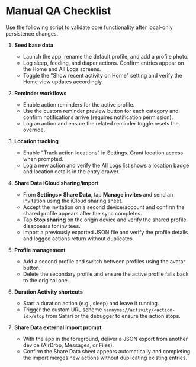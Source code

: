 # Manual QA Checklist

Use the following script to validate core functionality after local-only persistence changes.

1. **Seed base data**
   - Launch the app, rename the default profile, and add a profile photo.
   - Log sleep, feeding, and diaper actions. Confirm entries appear on the Home and All Logs screens.
   - Toggle the "Show recent activity on Home" setting and verify the Home view updates accordingly.

2. **Reminder workflows**
   - Enable action reminders for the active profile.
   - Use the custom reminder preview button for each category and confirm notifications arrive (requires notification permission).
   - Log an action and ensure the related reminder toggle resets the override.

3. **Location tracking**
   - Enable "Track action locations" in Settings. Grant location access when prompted.
   - Log a new action and verify the All Logs list shows a location badge and location details in the entry drawer.

4. **Share Data iCloud sharing/import**
   - From **Settings ▸ Share Data**, tap **Manage invites** and send an invitation using the iCloud sharing sheet.
   - Accept the invitation on a second device/account and confirm the shared profile appears after the sync completes.
   - Tap **Stop sharing** on the origin device and verify the shared profile disappears for invitees.
   - Import a previously exported JSON file and verify the profile details and logged actions return without duplicates.

5. **Profile management**
   - Add a second profile and switch between profiles using the avatar button.
   - Delete the secondary profile and ensure the active profile falls back to the original one.

6. **Duration Activity shortcuts**
   - Start a duration action (e.g., sleep) and leave it running.
   - Trigger the custom URL scheme `nannyme://activity/<action-id>/stop` from Safari or the debugger to ensure the action stops.

7. **Share Data external import prompt**
   - With the app in the foreground, deliver a JSON export from another device (AirDrop, Messages, or Files).
   - Confirm the Share Data sheet appears automatically and completing the import merges new actions without duplicating existing entries.
